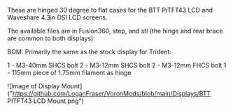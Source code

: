 These are hinged 30 degree to flat cases for the BTT PiTFT43 LCD and Waveshare 4.3in DSI LCD screens.  

The available files are in Fusion360, step, and stl (the hinge and rear brace are common to both displays) 

BOM: 
Primarily the same as the stock display for Trident:

1 - M3-40mm SHCS bolt
2 - M3-12mm SHCS bolt
2 - M3-12mm FHCS bolt
1 - 115mm piece of 1.75mm filament as hinge

![Image of Display Mount]("https://github.com/LoganFraser/VoronMods/blob/main/Displays/BTT PITFT43 LCD Mount.png")
